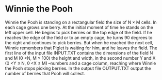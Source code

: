 # Winnie the Pooh
Winnie the Pooh is standing on a rectangular field the size of N × M cells. In each cage grows one berry. At the initial moment of time he stands on the left upper cell. He begins to pick berries on the top edge of the field. If he reaches the edge of the field or to an empty cage, he turns 90 degrees to the right and continues to pick berries. But when he reached the next cell, Winnie remembers that Piglet is waiting for him, and he leaves the field.
The first line of the input file INPUT.TXT contains the dimensions of the field N and M (0 <N, M ≤ 100) the height and width, in the second number Y and X (0 <Y ≤ N, 0 <X ≤ M) –numbers and a cage column, reaching where Winnie the Pooh stops picking berries.
In the output file OUTPUT.TXT output the number of berries that Pooh will collect.
